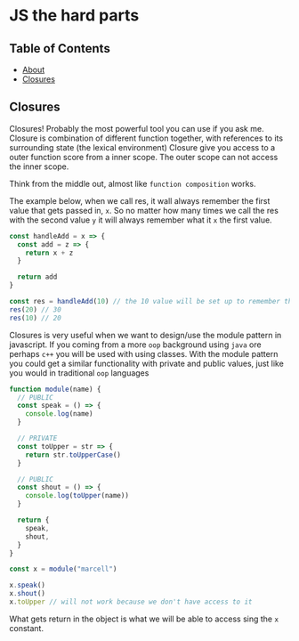 # JS the hard parts

## Table of Contents

- [About](#about)
- [Closures](#closures)

## Closures <a name = "closures"></a>

Closures! Probably the most powerful tool you can use if you ask me.
Closure is combination of different function together, with references to its surrounding state (the lexical environment)
Closure give you access to a outer function score from a inner scope. The outer scope can not access the inner scope.

Think from the middle out, almost like `function composition` works.

The example below, when we call res, it wall always remember the first value that gets passed in, `x`. So no matter how many times we call the res with the second value `y` it will always remember what it `x` the first value.

```js
const handleAdd = x => {
  const add = z => {
    return x + z
  }

  return add
}

const res = handleAdd(10) // the 10 value will be set up to remember the initial call
res(20) // 30
res(10) // 20
```

Closures is very useful when we want to design/use the module pattern in javascript. If you coming from a more `oop` background using `java` ore perhaps `c++` you will be used with using classes. With the module pattern you could get a similar functionality with private and public values, just like you would in traditional `oop` languages

```js
function module(name) {
  // PUBLIC
  const speak = () => {
    console.log(name)
  }

  // PRIVATE
  const toUpper = str => {
    return str.toUpperCase()
  }

  // PUBLIC
  const shout = () => {
    console.log(toUpper(name))
  }

  return {
    speak,
    shout,
  }
}

const x = module("marcell")

x.speak()
x.shout()
x.toUpper // will not work because we don't have access to it
```

What gets return in the object is what we will be able to access sing the `x` constant.
